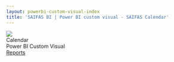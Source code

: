 ```yaml
---
layout: powerbi-custom-visual-index
title: 'SAIFAS BI | Power BI custom visual - SAIFAS Calendar'
---
```

<div class="details__card">
  <div class="details__card-image">
    <img src="/assets/graphics/images/content/saifas-bi-powerbi-custom-visuals/saifas-bi-pbi-cv-calendar-300px-300px.png">
  </div>
  <div class="details__card-text">
    <div class="details__card-title">
      Calendar
    </div>
    <div class="details__card-description">
      Power BI Custom Visual
    </div>
    <a class='btn' href='./reports/'>Reports</a>
  </div>
</div>
